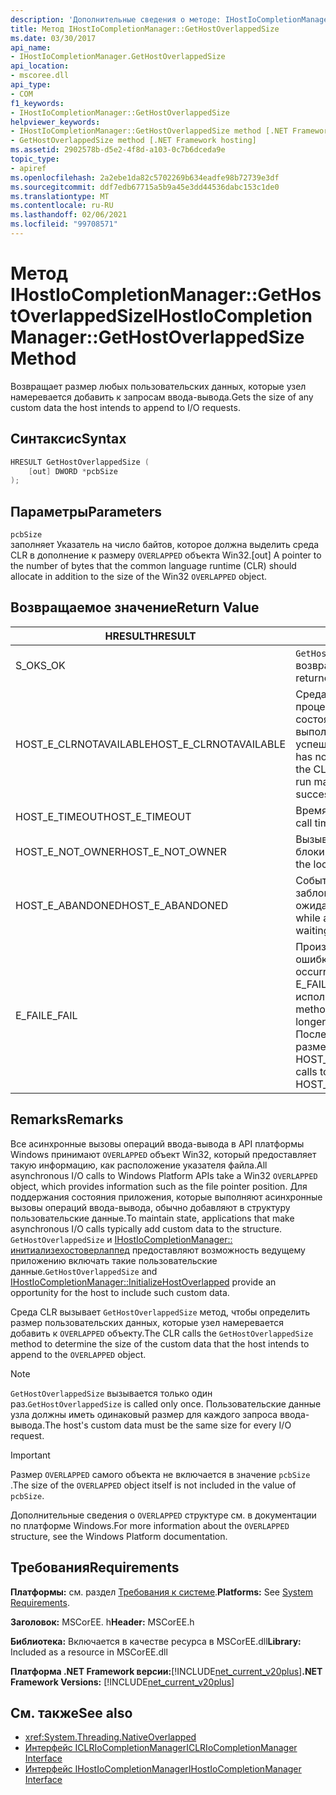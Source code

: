 ```yaml
---
description: 'Дополнительные сведения о методе: IHostIoCompletionManager:: Жесостоверлаппедсизе'
title: Метод IHostIoCompletionManager::GetHostOverlappedSize
ms.date: 03/30/2017
api_name:
- IHostIoCompletionManager.GetHostOverlappedSize
api_location:
- mscoree.dll
api_type:
- COM
f1_keywords:
- IHostIoCompletionManager::GetHostOverlappedSize
helpviewer_keywords:
- IHostIoCompletionManager::GetHostOverlappedSize method [.NET Framework hosting]
- GetHostOverlappedSize method [.NET Framework hosting]
ms.assetid: 2902578b-d5e2-4f8d-a103-0c7b6dceda9e
topic_type:
- apiref
ms.openlocfilehash: 2a2ebe1da82c5702269b634eadfe98b72739e3df
ms.sourcegitcommit: ddf7edb67715a5b9a45e3dd44536dabc153c1de0
ms.translationtype: MT
ms.contentlocale: ru-RU
ms.lasthandoff: 02/06/2021
ms.locfileid: "99708571"
---
```

# <a name="ihostiocompletionmanagergethostoverlappedsize-method"></a><span data-ttu-id="5b18c-103">Метод IHostIoCompletionManager::GetHostOverlappedSize</span><span class="sxs-lookup"><span data-stu-id="5b18c-103">IHostIoCompletionManager::GetHostOverlappedSize Method</span></span>

<span data-ttu-id="5b18c-104">Возвращает размер любых пользовательских данных, которые узел намеревается добавить к запросам ввода-вывода.</span><span class="sxs-lookup"><span data-stu-id="5b18c-104">Gets the size of any custom data the host intends to append to I/O requests.</span></span>  
  
## <a name="syntax"></a><span data-ttu-id="5b18c-105">Синтаксис</span><span class="sxs-lookup"><span data-stu-id="5b18c-105">Syntax</span></span>  
  
```cpp  
HRESULT GetHostOverlappedSize (  
    [out] DWORD *pcbSize  
);  
```  
  
## <a name="parameters"></a><span data-ttu-id="5b18c-106">Параметры</span><span class="sxs-lookup"><span data-stu-id="5b18c-106">Parameters</span></span>  

 `pcbSize`  
 <span data-ttu-id="5b18c-107">заполняет Указатель на число байтов, которое должна выделить среда CLR в дополнение к размеру `OVERLAPPED` объекта Win32.</span><span class="sxs-lookup"><span data-stu-id="5b18c-107">[out] A pointer to the number of bytes that the common language runtime (CLR) should allocate in addition to the size of the Win32 `OVERLAPPED` object.</span></span>  
  
## <a name="return-value"></a><span data-ttu-id="5b18c-108">Возвращаемое значение</span><span class="sxs-lookup"><span data-stu-id="5b18c-108">Return Value</span></span>  
  
|<span data-ttu-id="5b18c-109">HRESULT</span><span class="sxs-lookup"><span data-stu-id="5b18c-109">HRESULT</span></span>|<span data-ttu-id="5b18c-110">Описание:</span><span class="sxs-lookup"><span data-stu-id="5b18c-110">Description</span></span>|  
|-------------|-----------------|  
|<span data-ttu-id="5b18c-111">S_OK</span><span class="sxs-lookup"><span data-stu-id="5b18c-111">S_OK</span></span>|<span data-ttu-id="5b18c-112">`GetHostOverlappedSize` успешно возвращено.</span><span class="sxs-lookup"><span data-stu-id="5b18c-112">`GetHostOverlappedSize` returned successfully.</span></span>|  
|<span data-ttu-id="5b18c-113">HOST_E_CLRNOTAVAILABLE</span><span class="sxs-lookup"><span data-stu-id="5b18c-113">HOST_E_CLRNOTAVAILABLE</span></span>|<span data-ttu-id="5b18c-114">Среда CLR не была загружена в процесс, или среда CLR находится в состоянии, в котором она не может выполнить управляемый код или успешно обработать вызов.</span><span class="sxs-lookup"><span data-stu-id="5b18c-114">The CLR has not been loaded into a process, or the CLR is in a state in which it cannot run managed code or process the call successfully.</span></span>|  
|<span data-ttu-id="5b18c-115">HOST_E_TIMEOUT</span><span class="sxs-lookup"><span data-stu-id="5b18c-115">HOST_E_TIMEOUT</span></span>|<span data-ttu-id="5b18c-116">Время ожидания вызова истекло.</span><span class="sxs-lookup"><span data-stu-id="5b18c-116">The call timed out.</span></span>|  
|<span data-ttu-id="5b18c-117">HOST_E_NOT_OWNER</span><span class="sxs-lookup"><span data-stu-id="5b18c-117">HOST_E_NOT_OWNER</span></span>|<span data-ttu-id="5b18c-118">Вызывающий объект не владеет блокировкой.</span><span class="sxs-lookup"><span data-stu-id="5b18c-118">The caller does not own the lock.</span></span>|  
|<span data-ttu-id="5b18c-119">HOST_E_ABANDONED</span><span class="sxs-lookup"><span data-stu-id="5b18c-119">HOST_E_ABANDONED</span></span>|<span data-ttu-id="5b18c-120">Событие было отменено, пока заблокированный поток или волокно ожидают его.</span><span class="sxs-lookup"><span data-stu-id="5b18c-120">An event was canceled while a blocked thread or fiber was waiting on it.</span></span>|  
|<span data-ttu-id="5b18c-121">E_FAIL</span><span class="sxs-lookup"><span data-stu-id="5b18c-121">E_FAIL</span></span>|<span data-ttu-id="5b18c-122">Произошла неизвестная фатальная ошибка.</span><span class="sxs-lookup"><span data-stu-id="5b18c-122">An unknown catastrophic failure occurred.</span></span> <span data-ttu-id="5b18c-123">Когда метод возвращает E_FAIL, среда CLR больше не может использоваться в процессе.</span><span class="sxs-lookup"><span data-stu-id="5b18c-123">When a method returns E_FAIL, the CLR is no longer usable within the process.</span></span> <span data-ttu-id="5b18c-124">Последующие вызовы методов размещения возвращают HOST_E_CLRNOTAVAILABLE.</span><span class="sxs-lookup"><span data-stu-id="5b18c-124">Subsequent calls to hosting methods return HOST_E_CLRNOTAVAILABLE.</span></span>|  
  
## <a name="remarks"></a><span data-ttu-id="5b18c-125">Remarks</span><span class="sxs-lookup"><span data-stu-id="5b18c-125">Remarks</span></span>  

 <span data-ttu-id="5b18c-126">Все асинхронные вызовы операций ввода-вывода в API платформы Windows принимают `OVERLAPPED` объект Win32, который предоставляет такую информацию, как расположение указателя файла.</span><span class="sxs-lookup"><span data-stu-id="5b18c-126">All asynchronous I/O calls to Windows Platform APIs take a Win32 `OVERLAPPED` object, which provides information such as the file pointer position.</span></span> <span data-ttu-id="5b18c-127">Для поддержания состояния приложения, которые выполняют асинхронные вызовы операций ввода-вывода, обычно добавляют в структуру пользовательские данные.</span><span class="sxs-lookup"><span data-stu-id="5b18c-127">To maintain state, applications that make asynchronous I/O calls typically add custom data to the structure.</span></span> <span data-ttu-id="5b18c-128">`GetHostOverlappedSize` и [IHostIoCompletionManager:: инитиализехостоверлаппед](ihostiocompletionmanager-initializehostoverlapped-method.md) предоставляют возможность ведущему приложению включать такие пользовательские данные.</span><span class="sxs-lookup"><span data-stu-id="5b18c-128">`GetHostOverlappedSize` and [IHostIoCompletionManager::InitializeHostOverlapped](ihostiocompletionmanager-initializehostoverlapped-method.md) provide an opportunity for the host to include such custom data.</span></span>  
  
 <span data-ttu-id="5b18c-129">Среда CLR вызывает `GetHostOverlappedSize` метод, чтобы определить размер пользовательских данных, которые узел намеревается добавить к `OVERLAPPED` объекту.</span><span class="sxs-lookup"><span data-stu-id="5b18c-129">The CLR calls the `GetHostOverlappedSize` method to determine the size of the custom data that the host intends to append to the `OVERLAPPED` object.</span></span>  
  
> [!NOTE]
> <span data-ttu-id="5b18c-130">`GetHostOverlappedSize` вызывается только один раз.</span><span class="sxs-lookup"><span data-stu-id="5b18c-130">`GetHostOverlappedSize` is called only once.</span></span> <span data-ttu-id="5b18c-131">Пользовательские данные узла должны иметь одинаковый размер для каждого запроса ввода-вывода.</span><span class="sxs-lookup"><span data-stu-id="5b18c-131">The host's custom data must be the same size for every I/O request.</span></span>  
  
> [!IMPORTANT]
> <span data-ttu-id="5b18c-132">Размер `OVERLAPPED` самого объекта не включается в значение `pcbSize` .</span><span class="sxs-lookup"><span data-stu-id="5b18c-132">The size of the `OVERLAPPED` object itself is not included in the value of `pcbSize`.</span></span>  
  
 <span data-ttu-id="5b18c-133">Дополнительные сведения о `OVERLAPPED` структуре см. в документации по платформе Windows.</span><span class="sxs-lookup"><span data-stu-id="5b18c-133">For more information about the `OVERLAPPED` structure, see the Windows Platform documentation.</span></span>  
  
## <a name="requirements"></a><span data-ttu-id="5b18c-134">Требования</span><span class="sxs-lookup"><span data-stu-id="5b18c-134">Requirements</span></span>  

 <span data-ttu-id="5b18c-135">**Платформы:** см. раздел [Требования к системе](../../get-started/system-requirements.md).</span><span class="sxs-lookup"><span data-stu-id="5b18c-135">**Platforms:** See [System Requirements](../../get-started/system-requirements.md).</span></span>  
  
 <span data-ttu-id="5b18c-136">**Заголовок:** MSCorEE. h</span><span class="sxs-lookup"><span data-stu-id="5b18c-136">**Header:** MSCorEE.h</span></span>  
  
 <span data-ttu-id="5b18c-137">**Библиотека:** Включается в качестве ресурса в MSCorEE.dll</span><span class="sxs-lookup"><span data-stu-id="5b18c-137">**Library:** Included as a resource in MSCorEE.dll</span></span>  
  
 <span data-ttu-id="5b18c-138">**Платформа .NET Framework версии:**[!INCLUDE[net_current_v20plus](../../../../includes/net-current-v20plus-md.md)]</span><span class="sxs-lookup"><span data-stu-id="5b18c-138">**.NET Framework Versions:** [!INCLUDE[net_current_v20plus](../../../../includes/net-current-v20plus-md.md)]</span></span>  
  
## <a name="see-also"></a><span data-ttu-id="5b18c-139">См. также</span><span class="sxs-lookup"><span data-stu-id="5b18c-139">See also</span></span>

- <xref:System.Threading.NativeOverlapped>
- [<span data-ttu-id="5b18c-140">Интерфейс ICLRIoCompletionManager</span><span class="sxs-lookup"><span data-stu-id="5b18c-140">ICLRIoCompletionManager Interface</span></span>](iclriocompletionmanager-interface.md)
- [<span data-ttu-id="5b18c-141">Интерфейс IHostIoCompletionManager</span><span class="sxs-lookup"><span data-stu-id="5b18c-141">IHostIoCompletionManager Interface</span></span>](ihostiocompletionmanager-interface.md)
